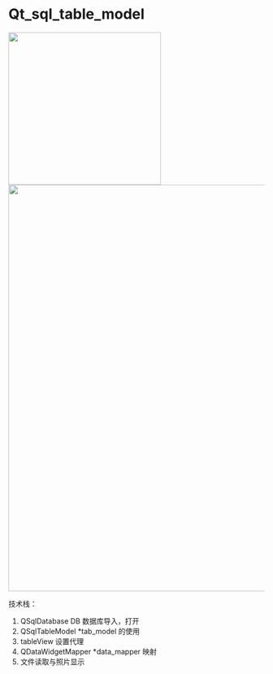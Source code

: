 # Qt_sql_table_model

<img src="https://github.com/rongfengtong/Qt_sql_table_model/assets/89334236/28f53a15-279f-4cdc-8edc-309a16a7a605" width=300px>   
<img src="https://github.com/rongfengtong/Qt_sql_table_model/assets/89334236/f311b47c-291a-486b-b2dd-597af6d83e0d" width=800px>   

技术栈：      
1. QSqlDatabase DB 数据库导入，打开
2. QSqlTableModel *tab_model 的使用
3. tableView 设置代理
4. QDataWidgetMapper *data_mapper 映射
5. 文件读取与照片显示
